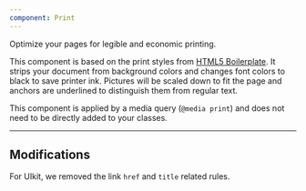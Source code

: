 ```yaml
---
component: Print
---
```

<p class="uk-text-lead">Optimize your pages for legible and economic printing.</p>

This component is based on the print styles from [HTML5 Boilerplate](https://github.com/h5bp/html5-boilerplate). It strips your document from background colors and changes font colors to black to save printer ink. Pictures will be scaled down to fit the page and anchors are underlined to distinguish them from regular text.

This component is applied by a media query (`@media print`) and does not need to be directly added to your classes.

***

## Modifications

For UIkit, we removed the link `href` and `title` related rules.
